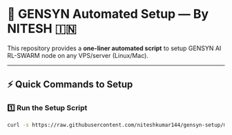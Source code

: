 # 🚀 GENSYN Automated Setup — By NITESH 🇮🇳

This repository provides a **one-liner automated script** to setup GENSYN AI RL-SWARM node on any VPS/server (Linux/Mac).

---

## ⚡️ Quick Commands to Setup

### 1️⃣ **Run the Setup Script**
```bash
curl -s https://raw.githubusercontent.com/niteshkumar144/gensyn-setup/main/setup.sh | bash

